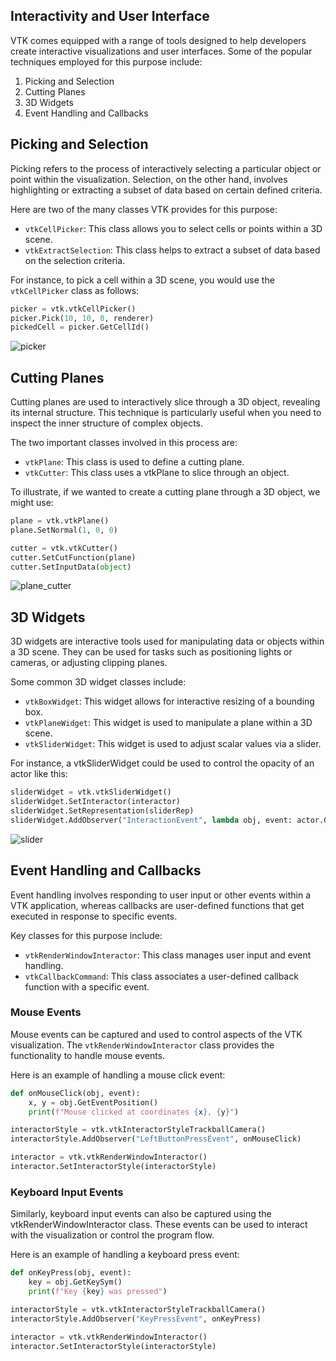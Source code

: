 ## Interactivity and User Interface

VTK comes equipped with a range of tools designed to help developers create interactive visualizations and user interfaces. Some of the popular techniques employed for this purpose include:

1. Picking and Selection
2. Cutting Planes
3. 3D Widgets
4. Event Handling and Callbacks

## Picking and Selection

Picking refers to the process of interactively selecting a particular object or point within the visualization. Selection, on the other hand, involves highlighting or extracting a subset of data based on certain defined criteria.

Here are two of the many classes VTK provides for this purpose:

- `vtkCellPicker`: This class allows you to select cells or points within a 3D scene.
- `vtkExtractSelection`: This class helps to extract a subset of data based on the selection criteria.

For instance, to pick a cell within a 3D scene, you would use the `vtkCellPicker` class as follows:

```python
picker = vtk.vtkCellPicker()
picker.Pick(10, 10, 0, renderer)
pickedCell = picker.GetCellId()
```

![picker](https://github.com/djeada/Vtk-Examples/assets/37275728/51f7b6ed-9086-4fae-b976-8ac0dc139be2)

## Cutting Planes

Cutting planes are used to interactively slice through a 3D object, revealing its internal structure. This technique is particularly useful when you need to inspect the inner structure of complex objects.

The two important classes involved in this process are:

- `vtkPlane`: This class is used to define a cutting plane.
- `vtkCutter`: This class uses a vtkPlane to slice through an object.

To illustrate, if we wanted to create a cutting plane through a 3D object, we might use:

```python
plane = vtk.vtkPlane()
plane.SetNormal(1, 0, 0)

cutter = vtk.vtkCutter()
cutter.SetCutFunction(plane)
cutter.SetInputData(object)
```

![plane_cutter](https://github.com/djeada/Vtk-Examples/assets/37275728/8d6e1588-f198-4ccf-b920-8a6762ea92ce)

## 3D Widgets

3D widgets are interactive tools used for manipulating data or objects within a 3D scene. They can be used for tasks such as positioning lights or cameras, or adjusting clipping planes.

Some common 3D widget classes include:

- `vtkBoxWidget`: This widget allows for interactive resizing of a bounding box.
- `vtkPlaneWidget`: This widget is used to manipulate a plane within a 3D scene.
- `vtkSliderWidget`: This widget is used to adjust scalar values via a slider.

For instance, a vtkSliderWidget could be used to control the opacity of an actor like this:

```python
sliderWidget = vtk.vtkSliderWidget()
sliderWidget.SetInteractor(interactor)
sliderWidget.SetRepresentation(sliderRep)
sliderWidget.AddObserver("InteractionEvent", lambda obj, event: actor.GetProperty().SetOpacity(obj.GetRepresentation().GetValue()))
```

![slider](https://github.com/djeada/Vtk-Examples/assets/37275728/bf595429-3a41-4e47-b996-36d216138cde)

## Event Handling and Callbacks

Event handling involves responding to user input or other events within a VTK application, whereas callbacks are user-defined functions that get executed in response to specific events.

Key classes for this purpose include:

- `vtkRenderWindowInteractor`: This class manages user input and event handling.
- `vtkCallbackCommand`: This class associates a user-defined callback function with a specific event.

### Mouse Events

Mouse events can be captured and used to control aspects of the VTK visualization. The `vtkRenderWindowInteractor` class provides the functionality to handle mouse events.

Here is an example of handling a mouse click event:

```python
def onMouseClick(obj, event):
    x, y = obj.GetEventPosition()
    print(f"Mouse clicked at coordinates {x}, {y}")

interactorStyle = vtk.vtkInteractorStyleTrackballCamera()
interactorStyle.AddObserver("LeftButtonPressEvent", onMouseClick)

interactor = vtk.vtkRenderWindowInteractor()
interactor.SetInteractorStyle(interactorStyle)
```

### Keyboard Input Events

Similarly, keyboard input events can also be captured using the vtkRenderWindowInteractor class. These events can be used to interact with the visualization or control the program flow.

Here is an example of handling a keyboard press event:

```python
def onKeyPress(obj, event):
    key = obj.GetKeySym()
    print(f"Key {key} was pressed")

interactorStyle = vtk.vtkInteractorStyleTrackballCamera()
interactorStyle.AddObserver("KeyPressEvent", onKeyPress)

interactor = vtk.vtkRenderWindowInteractor()
interactor.SetInteractorStyle(interactorStyle)
```
